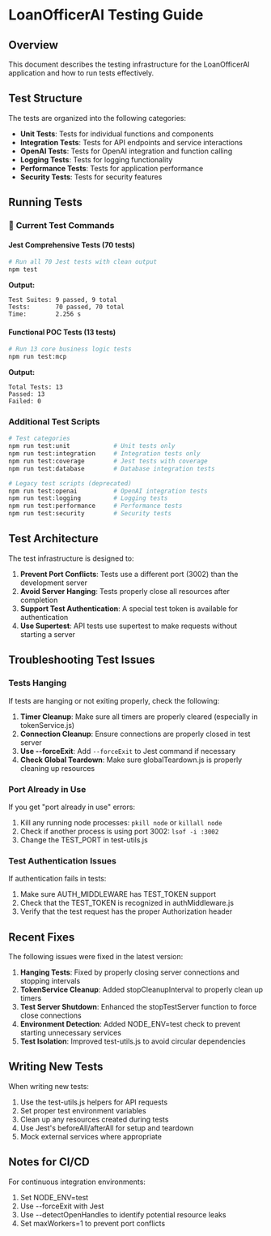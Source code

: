 # LoanOfficerAI Testing Guide

## Overview

This document describes the testing infrastructure for the LoanOfficerAI application and how to run tests effectively.

## Test Structure

The tests are organized into the following categories:

- **Unit Tests**: Tests for individual functions and components
- **Integration Tests**: Tests for API endpoints and service interactions
- **OpenAI Tests**: Tests for OpenAI integration and function calling
- **Logging Tests**: Tests for logging functionality
- **Performance Tests**: Tests for application performance
- **Security Tests**: Tests for security features

## Running Tests

### 🧪 **Current Test Commands**

#### **Jest Comprehensive Tests (70 tests)**

```bash
# Run all 70 Jest tests with clean output
npm test
```

**Output:**

```
Test Suites: 9 passed, 9 total
Tests:       70 passed, 70 total
Time:        2.256 s
```

#### **Functional POC Tests (13 tests)**

```bash
# Run 13 core business logic tests
npm run test:mcp
```

**Output:**

```
Total Tests: 13
Passed: 13
Failed: 0
```

### Additional Test Scripts

```bash
# Test categories
npm run test:unit            # Unit tests only
npm run test:integration     # Integration tests only
npm run test:coverage        # Jest tests with coverage
npm run test:database        # Database integration tests

# Legacy test scripts (deprecated)
npm run test:openai          # OpenAI integration tests
npm run test:logging         # Logging tests
npm run test:performance     # Performance tests
npm run test:security        # Security tests
```

## Test Architecture

The test infrastructure is designed to:

1. **Prevent Port Conflicts**: Tests use a different port (3002) than the development server
2. **Avoid Server Hanging**: Tests properly close all resources after completion
3. **Support Test Authentication**: A special test token is available for authentication
4. **Use Supertest**: API tests use supertest to make requests without starting a server

## Troubleshooting Test Issues

### Tests Hanging

If tests are hanging or not exiting properly, check the following:

1. **Timer Cleanup**: Make sure all timers are properly cleared (especially in tokenService.js)
2. **Connection Cleanup**: Ensure connections are properly closed in test server
3. **Use --forceExit**: Add `--forceExit` to Jest command if necessary
4. **Check Global Teardown**: Make sure globalTeardown.js is properly cleaning up resources

### Port Already in Use

If you get "port already in use" errors:

1. Kill any running node processes: `pkill node` or `killall node`
2. Check if another process is using port 3002: `lsof -i :3002`
3. Change the TEST_PORT in test-utils.js

### Test Authentication Issues

If authentication fails in tests:

1. Make sure AUTH_MIDDLEWARE has TEST_TOKEN support
2. Check that the TEST_TOKEN is recognized in authMiddleware.js
3. Verify that the test request has the proper Authorization header

## Recent Fixes

The following issues were fixed in the latest version:

1. **Hanging Tests**: Fixed by properly closing server connections and stopping intervals
2. **TokenService Cleanup**: Added stopCleanupInterval to properly clean up timers
3. **Test Server Shutdown**: Enhanced the stopTestServer function to force close connections
4. **Environment Detection**: Added NODE_ENV=test check to prevent starting unnecessary services
5. **Test Isolation**: Improved test-utils.js to avoid circular dependencies

## Writing New Tests

When writing new tests:

1. Use the test-utils.js helpers for API requests
2. Set proper test environment variables
3. Clean up any resources created during tests
4. Use Jest's beforeAll/afterAll for setup and teardown
5. Mock external services where appropriate

## Notes for CI/CD

For continuous integration environments:

1. Set NODE_ENV=test
2. Use --forceExit with Jest
3. Use --detectOpenHandles to identify potential resource leaks
4. Set maxWorkers=1 to prevent port conflicts
